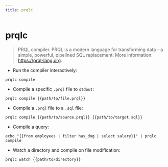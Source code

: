 ```yaml
---
title: prqlc
---
```

# prqlc

> PRQL compiler.
> PRQL is a modern language for transforming data - a simple, powerful, pipelined SQL replacement.
> More information: <https://prql-lang.org>.

- Run the compiler interactively:

`prqlc compile`

- Compile a specific `.prql` file to `stdout`:

`prqlc compile {{path/to/file.prql}}`

- Compile a `.prql` file to a `.sql` file:

`prqlc compile {{path/to/source.prql}} {{path/to/target.sql}}`

- Compile a query:

`echo "{{from employees | filter has_dog | select salary}}" | prqlc compile`

- Watch a directory and compile on file modification:

`prqlc watch {{path/to/directory}}`

